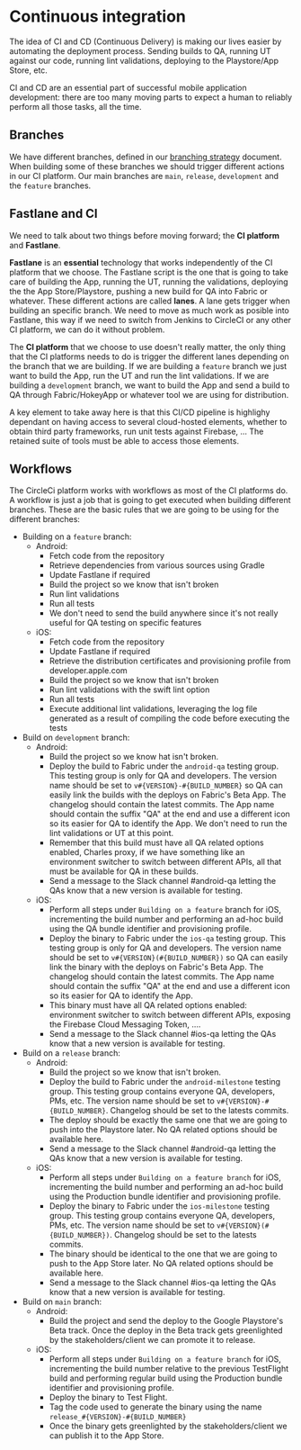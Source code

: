 # Continuous integration

The idea of CI and CD (Continuous Delivery) is making our lives easier by automating the deployment process. Sending builds to QA, running UT against our code, running lint validations, deploying to the Playstore/App Store, etc.

CI and CD are an essential part of successful mobile application development: there are too many moving parts to expect a human to reliably perform all those tasks, all the time.

## Branches

We have different branches, defined in our [branching strategy](branching-strategy.md) document. When building some of these branches we should trigger different actions in our CI platform. Our main branches are `main`, `release`, `development` and the `feature` branches.

## Fastlane and CI

We need to talk about two things before moving forward; the **CI platform** and **Fastlane**. 

**Fastlane** is an **essential** technology that works independently of the CI platform that we choose. The Fastlane script is the one that is going to take care of building the App, running the UT, running the validations, deploying the the App Store/Playstore, pushing a new build for QA into Fabric or whatever. These different actions are called **lanes**. A lane gets trigger when building an specific branch. We need to move as much work as posible into Fastlane, this way if we need to switch from Jenkins to CircleCI or any other CI platform, we can do it without problem.

The **CI platform** that we choose to use doesn't really matter, the only thing that the CI platforms needs to do is trigger the different lanes depending on the branch that we are building. If we are building a `feature` branch we just want to build the App, run the UT and run the lint validations. If we are building a `development` branch, we want to build the App and send a build to QA through Fabric/HokeyApp or whatever tool we are using for distribution.

A key element to take away here is that this CI/CD pipeline is highlighy dependant on having access to several cloud-hosted elements, whether to obtain third party frameworks, run unit tests against Firebase, ... The retained suite of tools must be able to access those elements.

## Workflows

The CircleCi platform works with workflows as most of the CI platforms do. A workflow is just a job that is going to get executed when building different branches. These are the basic rules that we are going to be using for the different branches:

- Building on a `feature` branch:
  - Android:
    - Fetch code from the repository
    - Retrieve dependencies from various sources using Gradle
    - Update Fastlane if required
    - Build the project so we know that isn't broken
    - Run lint validations
    - Run all tests
    - We don't need to send the build anywhere since it's not really useful for QA testing on specific features
  - iOS:
    - Fetch code from the repository
    - Update Fastlane if required
    - Retrieve the distribution certificates and provisioning profile from developer.apple.com
    - Build the project so we know that isn't broken
    - Run lint validations with the swift lint option
    - Run all tests
    - Execute additional lint validations, leveraging the log file generated as a result of compiling the code before executing the tests
- Build on `development` branch:
  - Android:
    - Build the project so we know hat isn't broken.
    - Deploy the build to Fabric under the `android-qa` testing group. This testing group is only for QA and developers. The version name should be set to `v#{VERSION}-#{BUILD_NUMBER}` so QA can easily link the builds with the deploys on Fabric's Beta App. The changelog should contain the latest commits. The App name should contain the suffix "QA" at the end and use a different icon so its easier for QA to identify the App.
We don't need to run the lint validations or UT at this point.
    - Remember that this build must have all QA related options enabled, Charles proxy, if we have something like an environment switcher to switch between different APIs, all that must be available for QA in these builds.
    - Send a message to the Slack channel #android-qa letting the QAs know that a new version is available for testing.
  - iOS:
    - Perform all steps under `Building on a feature` branch for iOS, incrementing the build number and performing an ad-hoc build using the QA bundle identifier and provisioning profile.
    - Deploy the binary to Fabric under the `ios-qa` testing group. This testing group is only for QA and developers. The version name should be set to `v#{VERSION}(#{BUILD_NUMBER})` so QA can easily link the binary with the deploys on Fabric's Beta App. The changelog should contain the latest commits.  The App name should contain the suffix "QA" at the end and use a different icon so its easier for QA to identify the App.
    - This binary must have all QA related options enabled: environment switcher to switch between different APIs, exposing the Firebase Cloud Messaging Token, ....
    - Send a message to the Slack channel #ios-qa letting the QAs know that a new version is available for testing.
- Build on a `release` branch:
  - Android:
    - Build the project so we know that isn't broken.
    - Deploy the build to Fabric under the `android-milestone` testing group. This testing group contains everyone QA, developers, PMs, etc.  The version name should be set to `v#{VERSION}-#{BUILD_NUMBER}`. Changelog should be set to the latests commits. 
    - The deploy should be exactly the same one that we are going to push into the Playstore later. No QA related options should be available here.
    - Send a message to the Slack channel #android-qa letting the QAs know that a new version is available for testing.
  - iOS:
    - Perform all steps under `Building on a feature branch` for iOS, incrementing the build number and performing an ad-hoc build using the Production bundle identifier and provisioning profile.
    - Deploy the binary to Fabric under the `ios-milestone` testing group. This testing group contains everyone QA, developers, PMs, etc.  The version name should be set to `v#{VERSION}(#{BUILD_NUMBER})`. Changelog should be set to the latests commits. 
    - The binary should be identical to the one that we are going to push to the App Store later. No QA related options should be available here.
    - Send a message to the Slack channel #ios-qa letting the QAs know that a new version is available for testing.
- Build on `main` branch:
  - Android:
    - Build the project and send the deploy to the Google Playstore's Beta track. Once the deploy in the Beta track gets greenlighted by the stakeholders/client we can promote it to release.
  - iOS:
    - Perform all steps under `Building on a feature branch` for iOS, incrementing the build number relative to the previous TestFlight build and performing regular build using the Production bundle identifier and provisioning profile.
    - Deploy the binary to Test Flight.
    - Tag the code used to generate the binary using the name `release_#{VERSION}-#{BUILD_NUMBER}`
    - Once the binary gets greenlighted by the stakeholders/client we can publish it to the App Store.






